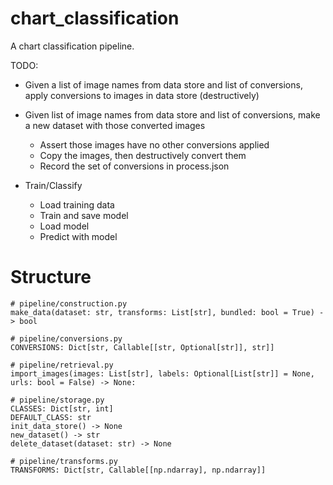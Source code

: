 # chart_classification

A chart classification pipeline.

TODO:
* Given a list of image names from data store and list of conversions, apply
  conversions to images in data store (destructively)
* Given list of image names from data store and list of conversions, make a new 
  dataset with those converted images
  * Assert those images have no other conversions applied
  * Copy the images, then destructively convert them
  * Record the set of conversions in process.json

* Train/Classify
  * Load training data
  * Train and save model
  * Load model
  * Predict with model



# Structure
```
# pipeline/construction.py
make_data(dataset: str, transforms: List[str], bundled: bool = True) -> bool

# pipeline/conversions.py
CONVERSIONS: Dict[str, Callable[[str, Optional[str]], str]]

# pipeline/retrieval.py
import_images(images: List[str], labels: Optional[List[str]] = None, urls: bool = False) -> None:

# pipeline/storage.py
CLASSES: Dict[str, int]
DEFAULT_CLASS: str
init_data_store() -> None
new_dataset() -> str
delete_dataset(dataset: str) -> None

# pipeline/transforms.py
TRANSFORMS: Dict[str, Callable[[np.ndarray], np.ndarray]]
```